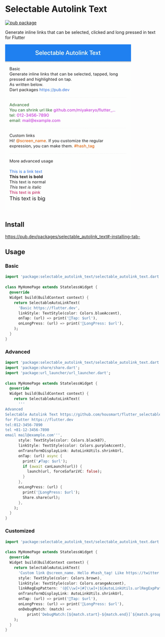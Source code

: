 # Selectable Autolink Text

[![pub package](https://img.shields.io/pub/v/selectable_autolink_text.svg)](https://pub.dartlang.org/packages/selectable_autolink_text)

Generate inline links that can be selected, clicked and long pressed in text for Flutter

![Example](https://github.com/housmart/flutter_selectable_autolink_text/raw/master/example/screen.gif)

## Install

https://pub.dev/packages/selectable_autolink_text#-installing-tab-

## Usage

### Basic

```dart
import 'package:selectable_autolink_text/selectable_autolink_text.dart';

class MyHomePage extends StatelessWidget {
  @override
  Widget build(BuildContext context) {
    return SelectableAutoLinkText(
      'Basic https://flutter.dev',
      linkStyle: TextStyle(color: Colors.blueAccent),
      onTap: (url) => print('🍅Tap: $url'),
      onLongPress: (url) => print('🍕LongPress: $url'),
    );    
  }
}
```

### Advanced

```dart
import 'package:selectable_autolink_text/selectable_autolink_text.dart';
import 'package:share/share.dart';
import 'package:url_launcher/url_launcher.dart';

class MyHomePage extends StatelessWidget {
  @override
  Widget build(BuildContext context) {
    return SelectableAutoLinkText(
      '''
Advanced
Selectable Autolink Text https://github.com/housmart/flutter_selectable_autolink_text
for Flutter https://flutter.dev
tel:012-3456-7890
tel +81-12-3456-7890
email mail@example.com''',
      style: TextStyle(color: Colors.black87),
      linkStyle: TextStyle(color: Colors.purpleAccent),
      onTransformDisplayLink: AutoLinkUtils.shrinkUrl,
      onTap: (url) async {
        print('🌶Tap: $url');
        if (await canLaunch(url)) {
          launch(url, forceSafariVC: false);
        }
      },
      onLongPress: (url) {
        print('🍔LongPress: $url');
        Share.share(url);
      },
    );
  }
}
```

### Customized

```dart
import 'package:selectable_autolink_text/selectable_autolink_text.dart';

class MyHomePage extends StatelessWidget {
  @override
  Widget build(BuildContext context) {
    return SelectableAutoLinkText(
      'Custom link @screen_name. Hello #hash_tag! Like https://twitter.com.',
      style: TextStyle(color: Colors.brown),
      linkStyle: TextStyle(color: Colors.orangeAccent),
      linkRegExpPattern: '(@[\\w]+|#[\\w]+|${AutoLinkUtils.urlRegExpPattern})',
      onTransformDisplayLink: AutoLinkUtils.shrinkUrl,
      onTap: (url) => print('🍒Tap: $url'),
      onLongPress: (url) => print('🍩LongPress: $url'),
      onDebugMatch: (match) =>
          print('DebugMatch:[${match.start}-${match.end}]`${match.group(0)}`'),
    );
  }
}
```

